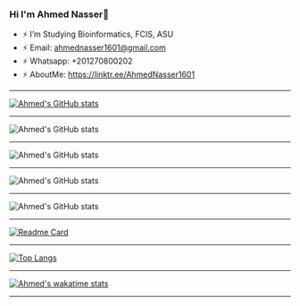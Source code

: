 ### Hi I'm Ahmed Nasser👋

<!--
**AhmedNasser1601/AhmedNasser1601** is a ✨ _special_ ✨ repository because its `README.md` (this file) appears on your GitHub profile.
    GitHub Stats Card
      [![Anurag's GitHub stats](https://github-readme-stats.vercel.app/api?username=anuraghazra)](https://github.com/anuraghazra/github-readme-stats)

    Hiding individual stats
      ![Anurag's GitHub stats](https://github-readme-stats.vercel.app/api?username=anuraghazra&hide=contribs,prs)

    Adding private contributions count to total commits count
      ![Anurag's GitHub stats](https://github-readme-stats.vercel.app/api?username=anuraghazra&count_private=true)

    Showing icons
      ![Anurag's GitHub stats](https://github-readme-stats.vercel.app/api?username=anuraghazra&show_icons=true)

    Themes
      ![Anurag's GitHub stats](https://github-readme-stats.vercel.app/api?username=anuraghazra&show_icons=true&theme=radical)

    GitHub Extra Pins
      [![Readme Card](https://github-readme-stats.vercel.app/api/pin/?username=anuraghazra&repo=github-readme-stats)](https://github.com/anuraghazra/github-readme-stats)

    Top Languages Card
      [![Top Langs](https://github-readme-stats.vercel.app/api/top-langs/?username=anuraghazra)](https://github.com/anuraghazra/github-readme-stats)

    Wakatime Week Stats
      [![willianrod's wakatime stats](https://github-readme-stats.vercel.app/api/wakatime?username=willianrod)](https://github.com/anuraghazra/github-readme-stats)
-->

- ⚡ I’m Studying Bioinformatics, FCIS, ASU
- ⚡ Email: ahmednasser1601@gmail.com
- ⚡ Whatsapp: +201270800202
- ⚡ AboutMe: https://linktr.ee/AhmedNasser1601

--------------------------------------------------

[![Ahmed's GitHub stats](https://github-readme-stats.vercel.app/api?username=AhmedNasser1601)](https://github.com/anuraghazra/github-readme-stats)

--------------------------------------------------

![Ahmed's GitHub stats](https://github-readme-stats.vercel.app/api?username=AhmedNasser1601&hide=contribs,prs)

--------------------------------------------------

![Ahmed's GitHub stats](https://github-readme-stats.vercel.app/api?username=AhmedNasser1601&count_private=true)

--------------------------------------------------

![Ahmed's GitHub stats](https://github-readme-stats.vercel.app/api?username=AhmedNasser1601&show_icons=true)

--------------------------------------------------

![Ahmed's GitHub stats](https://github-readme-stats.vercel.app/api?username=AhmedNasser1601&show_icons=true&theme=radical)

--------------------------------------------------

[![Readme Card](https://github-readme-stats.vercel.app/api/pin/?username=AhmedNasser1601&repo=github-readme-stats)](https://github.com/anuraghazra/github-readme-stats)

--------------------------------------------------

[![Top Langs](https://github-readme-stats.vercel.app/api/top-langs/?username=AhmedNasser1601)](https://github.com/anuraghazra/github-readme-stats)

--------------------------------------------------

[![Ahmed's wakatime stats](https://github-readme-stats.vercel.app/api/wakatime?username=AhmedNasser1601)](https://github.com/anuraghazra/github-readme-stats)

----------------------------------------------------------------------------------------------------
